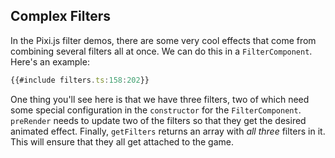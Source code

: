 ## Complex Filters

In the Pixi.js filter demos, there are some very cool effects that come from
combining several filters all at once.  We can do this in a `FilterComponent`.
Here's an example:

```typescript
{{#include filters.ts:158:202}}
```

One thing you'll see here is that we have three filters, two of which need some
special configuration in the `constructor` for the `FilterComponent`.
`preRender` needs to update two of the filters so that they get the desired
animated effect.  Finally, `getFilters` returns an array with *all three*
filters in it.  This will ensure that they all get attached to the game.
